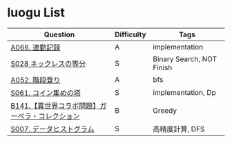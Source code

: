 # luogu List

| Question | Difficulty | Tags |
|---|---|---|
| [A066. 連勤記録](./paizajp/A066.%20連勤記録.md) | A | implementation |
| [S028 ネックレスの等分](./paizajp/S028%20ネックレスの等分.md) | S | Binary Search, NOT Finish |
| [A052. 階段登り](./paizajp/A052.%20階段登り.md) | A | bfs |
| [S061. コイン集めの塔](./paizajp/S061.%20コイン集めの塔.md) | S | implementation, Dp |
| [B141.【異世界コラボ問題】ガーベラ・コレクション](./paizajp/B141.【異世界コラボ問題】ガーベラ・コレクション.md) | B | Greedy |
| [S007. データヒストグラム](./paizajp/S007.%20データヒストグラム.md) | S | 高精度計算, DFS |
